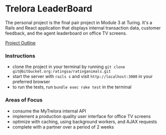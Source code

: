 # Trelora LeaderBoard

The personal project is the final pair project in Module 3 at Turing. It's a Rails and React application that displays internal transaction data, customer feedback, and the agent leaderboard on office TV screens.

[Project Outline](https://github.com/turingschool/lesson_plans/blob/master/ruby_03-professional_rails_applications/self_directed_project.md)

### Instructions

* clone the project in your terminal by running `git clone git@bitbucket.org:ratingsa/ratinganimals.git`
* start the server with `rails s` and visit `http://localhost:3000` in your preferred browser
* to run the tests, run `bundle exec rake test` in the terminal

### Areas of Focus

* consume the MyTrelora internal API
* implement a production quality user interface for office TV screens
* optimize with caching, using background workers, and AJAX requests
* complete with a partner over a period of 2 weeks